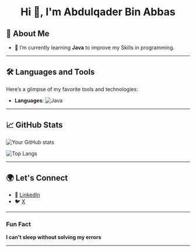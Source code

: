 <h1 align="center">Hi 👋, I'm Abdulqader Bin Abbas</h1>


## 🚀 **About Me**

- 🌱 I’m currently learning **Java** to improve my Skills in programming.
  
---

## 🛠 **Languages and Tools**

Here’s a glimpse of my favorite tools and technologies:

- **Languages**: ![Java](https://img.shields.io/badge/-Java-F7DF1E?style=flat-square&logo=java&logoColor=black)

---

## 📈 **GitHub Stats**

![Your GitHub stats](https://github-readme-stats.vercel.app/api?username=abdulqader-atif&show_icons=true&theme=radical)

![Top Langs](https://github-readme-stats.vercel.app/api/top-langs/?username=abdulqader-atif)

---

## 🌍 **Let's Connect**

- 💼 [LinkedIn](linkedin.com/in/abdulqaderatif)
- 🐦 [X](https://x.com/abdulqader_atif)

---


### **Fun Fact**

**I can't sleep without solving my errors** 

---

